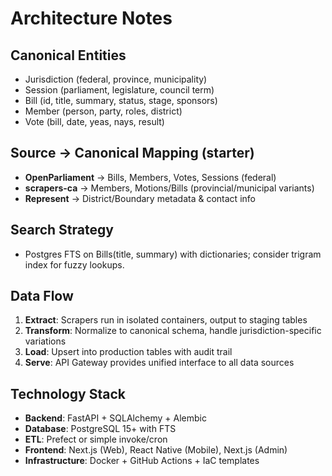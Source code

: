 # Architecture Notes

## Canonical Entities
- Jurisdiction (federal, province, municipality)
- Session (parliament, legislature, council term)
- Bill (id, title, summary, status, stage, sponsors)
- Member (person, party, roles, district)
- Vote (bill, date, yeas, nays, result)

## Source → Canonical Mapping (starter)
- **OpenParliament** → Bills, Members, Votes, Sessions (federal)
- **scrapers-ca** → Members, Motions/Bills (provincial/municipal variants)
- **Represent** → District/Boundary metadata & contact info

## Search Strategy
- Postgres FTS on Bills(title, summary) with dictionaries; consider trigram index for fuzzy lookups.

## Data Flow
1. **Extract**: Scrapers run in isolated containers, output to staging tables
2. **Transform**: Normalize to canonical schema, handle jurisdiction-specific variations
3. **Load**: Upsert into production tables with audit trail
4. **Serve**: API Gateway provides unified interface to all data sources

## Technology Stack
- **Backend**: FastAPI + SQLAlchemy + Alembic
- **Database**: PostgreSQL 15+ with FTS
- **ETL**: Prefect or simple invoke/cron
- **Frontend**: Next.js (Web), React Native (Mobile), Next.js (Admin)
- **Infrastructure**: Docker + GitHub Actions + IaC templates
